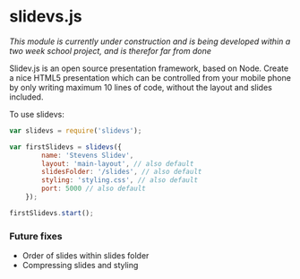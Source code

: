 # slidevs.js

*This module is currently under construction and is being developed within a two week school project, and is therefor far from done*

Slidev.js is an open source presentation framework, based on Node. Create a nice HTML5 presentation which can be controlled from your mobile phone by only writing maximum 10 lines of code, without the layout and slides included.

To use slidevs:

```javascript
var slidevs = require('slidevs');

var firstSlidevs = slidevs({
        name: 'Stevens Slidev',
        layout: 'main-layout', // also default
        slidesFolder: '/slides', // also default
        styling: 'styling.css', // also default
        port: 5000 // also default
    });

firstSlidevs.start();
```

### Future fixes
- Order of slides within slides folder
- Compressing slides and styling
